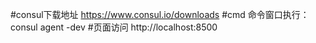 #consul下载地址
https://www.consul.io/downloads
#cmd 命令窗口执行：
consul agent -dev
#页面访问
http://localhost:8500